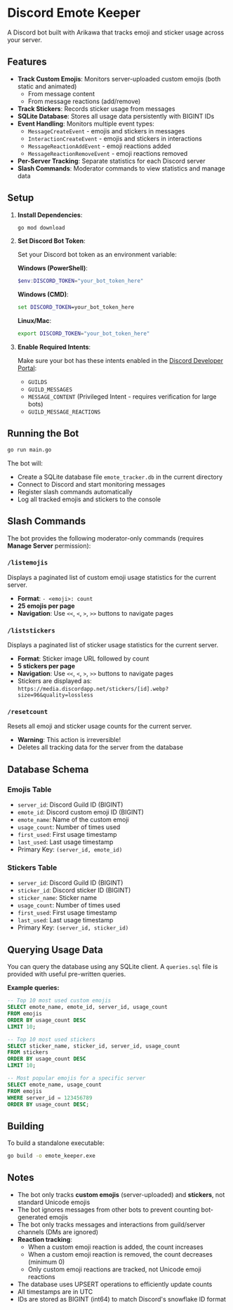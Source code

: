 # Discord Emote Keeper

A Discord bot built with Arikawa that tracks emoji and sticker usage across your server.

## Features

- **Track Custom Emojis**: Monitors server-uploaded custom emojis (both static and animated)
  - From message content
  - From message reactions (add/remove)
- **Track Stickers**: Records sticker usage from messages
- **SQLite Database**: Stores all usage data persistently with BIGINT IDs
- **Event Handling**: Monitors multiple event types:
  - `MessageCreateEvent` - emojis and stickers in messages
  - `InteractionCreateEvent` - emojis and stickers in interactions
  - `MessageReactionAddEvent` - emoji reactions added
  - `MessageReactionRemoveEvent` - emoji reactions removed
- **Per-Server Tracking**: Separate statistics for each Discord server
- **Slash Commands**: Moderator commands to view statistics and manage data

## Setup

1. **Install Dependencies**:
   ```bash
   go mod download
   ```

2. **Set Discord Bot Token**:
   
   Set your Discord bot token as an environment variable:
   
   **Windows (PowerShell)**:
   ```powershell
   $env:DISCORD_TOKEN="your_bot_token_here"
   ```
   
   **Windows (CMD)**:
   ```cmd
   set DISCORD_TOKEN=your_bot_token_here
   ```
   
   **Linux/Mac**:
   ```bash
   export DISCORD_TOKEN="your_bot_token_here"
   ```

3. **Enable Required Intents**:
   
   Make sure your bot has these intents enabled in the [Discord Developer Portal](https://discord.com/developers/applications):
   - `GUILDS`
   - `GUILD_MESSAGES`
   - `MESSAGE_CONTENT` (Privileged Intent - requires verification for large bots)
   - `GUILD_MESSAGE_REACTIONS`

## Running the Bot

```bash
go run main.go
```

The bot will:
- Create a SQLite database file `emote_tracker.db` in the current directory
- Connect to Discord and start monitoring messages
- Register slash commands automatically
- Log all tracked emojis and stickers to the console

## Slash Commands

The bot provides the following moderator-only commands (requires **Manage Server** permission):

### `/listemojis`
Displays a paginated list of custom emoji usage statistics for the current server.
- **Format**: `- <emoji>: count`
- **25 emojis per page**
- **Navigation**: Use `<<`, `<`, `>`, `>>` buttons to navigate pages

### `/liststickers`
Displays a paginated list of sticker usage statistics for the current server.
- **Format**: Sticker image URL followed by count
- **5 stickers per page**
- **Navigation**: Use `<<`, `<`, `>`, `>>` buttons to navigate pages
- Stickers are displayed as: `https://media.discordapp.net/stickers/[id].webp?size=96&quality=lossless`

### `/resetcount`
Resets all emoji and sticker usage counts for the current server.
- **Warning**: This action is irreversible!
- Deletes all tracking data for the server from the database

## Database Schema

### Emojis Table
- `server_id`: Discord Guild ID (BIGINT)
- `emote_id`: Discord custom emoji ID (BIGINT)
- `emote_name`: Name of the custom emoji
- `usage_count`: Number of times used
- `first_used`: First usage timestamp
- `last_used`: Last usage timestamp
- Primary Key: `(server_id, emote_id)`

### Stickers Table
- `server_id`: Discord Guild ID (BIGINT)
- `sticker_id`: Discord sticker ID (BIGINT)
- `sticker_name`: Sticker name
- `usage_count`: Number of times used
- `first_used`: First usage timestamp
- `last_used`: Last usage timestamp
- Primary Key: `(server_id, sticker_id)`

## Querying Usage Data

You can query the database using any SQLite client. A `queries.sql` file is provided with useful pre-written queries.

**Example queries:**

```sql
-- Top 10 most used custom emojis
SELECT emote_name, emote_id, server_id, usage_count 
FROM emojis 
ORDER BY usage_count DESC 
LIMIT 10;

-- Top 10 most used stickers
SELECT sticker_name, sticker_id, server_id, usage_count 
FROM stickers 
ORDER BY usage_count DESC 
LIMIT 10;

-- Most popular emojis for a specific server
SELECT emote_name, usage_count 
FROM emojis 
WHERE server_id = 123456789
ORDER BY usage_count DESC;
```

## Building

To build a standalone executable:

```bash
go build -o emote_keeper.exe
```

## Notes

- The bot only tracks **custom emojis** (server-uploaded) and **stickers**, not standard Unicode emojis
- The bot ignores messages from other bots to prevent counting bot-generated emojis
- The bot only tracks messages and interactions from guild/server channels (DMs are ignored)
- **Reaction tracking**:
  - When a custom emoji reaction is added, the count increases
  - When a custom emoji reaction is removed, the count decreases (minimum 0)
  - Only custom emoji reactions are tracked, not Unicode emoji reactions
- The database uses UPSERT operations to efficiently update counts
- All timestamps are in UTC
- IDs are stored as BIGINT (int64) to match Discord's snowflake ID format
